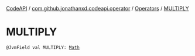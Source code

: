 [CodeAPI](../../index.md) / [com.github.jonathanxd.codeapi.operator](../index.md) / [Operators](index.md) / [MULTIPLY](.)

# MULTIPLY

`@JvmField val MULTIPLY: `[`Math`](../-operator/-math/index.md)